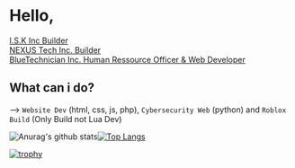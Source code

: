# Hello,


[I.S.K Inc Builder](https://www.roblox.com/groups/7094138/I-S-K-Inc) 
<br>
[NEXUS Tech Inc. Builder](https://www.roblox.com/groups/5990010/NEXUS-Tech-Inc) 
<br>
[BlueTechnician Inc. Human Ressource Officer & Web Developer](https://www.roblox.com/groups/8844039/BlueTechnician-Incorporated)

## What can i do?

--> `Website Dev` (html, css, js, php), `Cybersecurity Web` (python) and `Roblox Build` (Only Build not Lua Dev)


![Anurag's github stats](https://github-readme-stats.vercel.app/api?username=Hugoto69&show_icons=true&theme=jolly)[![Top Langs](https://github-readme-stats.vercel.app/api/top-langs/?username=Hugoto69&theme=jolly)](https://github.com/anuraghazra/github-readme-stats)



[![trophy](https://github-profile-trophy.vercel.app/?username=Hugoto69&theme=Gradient)](https://github.com/ryo-ma/github-profile-trophy)



<!--
## Join my discord server:

[ohhh click](https://discord.gg/dFD2VzV)

![beep beep i'm a sheep](https://64.media.tumblr.com/tumblr_m9py0wFtq01rshzllo1_500.gifv)
-->
